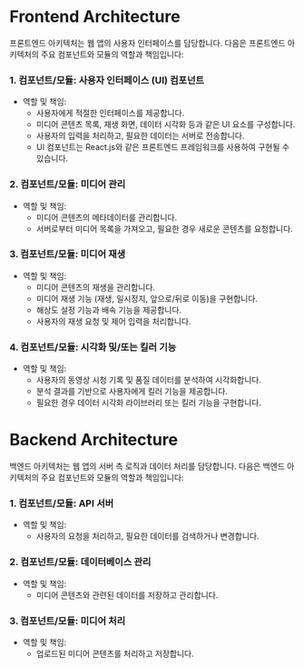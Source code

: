 # Frontend Architecture

프론트엔드 아키텍처는 웹 앱의 사용자 인터페이스를 담당합니다. 다음은 프론트엔드 아키텍처의 주요 컴포넌트와 모듈의 역할과 책임입니다:

### 1. 컴포넌트/모듈: 사용자 인터페이스 (UI) 컴포넌트

- 역할 및 책임:
  - 사용자에게 적절한 인터페이스를 제공합니다.
  - 미디어 콘텐츠 목록, 재생 화면, 데이터 시각화 등과 같은 UI 요소를 구성합니다.
  - 사용자의 입력을 처리하고, 필요한 데이터는 서버로 전송합니다.
  - UI 컴포넌트는 React.js와 같은 프론트엔드 프레임워크를 사용하여 구현될 수 있습니다.

### 2. 컴포넌트/모듈: 미디어 관리

- 역할 및 책임:
  - 미디어 콘텐츠의 메타데이터를 관리합니다.
  - 서버로부터 미디어 목록을 가져오고, 필요한 경우 새로운 콘텐츠를 요청합니다.

### 3. 컴포넌트/모듈: 미디어 재생

- 역할 및 책임:
  - 미디어 콘텐츠의 재생을 관리합니다.
  - 미디어 재생 기능 (재생, 일시정지, 앞으로/뒤로 이동)을 구현합니다.
  - 해상도 설정 기능과 배속 기능을 제공합니다.
  - 사용자의 재생 요청 및 제어 입력을 처리합니다.

### 4. 컴포넌트/모듈: 시각화 및/또는 킬러 기능

- 역할 및 책임:
  - 사용자의 동영상 시청 기록 및 품질 데이터를 분석하여 시각화합니다.
  - 분석 결과를 기반으로 사용자에게 킬러 기능을 제공합니다.
  - 필요한 경우 데이터 시각화 라이브러리 또는 킬러 기능을 구현합니다.

# Backend Architecture

백엔드 아키텍처는 웹 앱의 서버 측 로직과 데이터 처리를 담당합니다. 다음은 백엔드 아키텍처의 주요 컴포넌트와 모듈의 역할과 책임입니다:

### 1. 컴포넌트/모듈: API 서버

- 역할 및 책임:
  - 사용자의 요청을 처리하고, 필요한 데이터를 검색하거나 변경합니다.

### 2. 컴포넌트/모듈: 데이터베이스 관리

- 역할 및 책임:
  - 미디어 콘텐츠와 관련된 데이터를 저장하고 관리합니다.

### 3. 컴포넌트/모듈: 미디어 처리

- 역할 및 책임:
  - 업로드된 미디어 콘텐츠를 처리하고 저장합니다.
